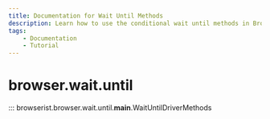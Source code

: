 ```yaml
---
title: Documentation for Wait Until Methods
description: Learn how to use the conditional wait until methods in Browserist. Includes code examples for beginners and advanced users for web scraping and browser automation.
tags:
    - Documentation
    - Tutorial
---
```


# browser.wait.until

::: browserist.browser.wait.until.__main__.WaitUntilDriverMethods
